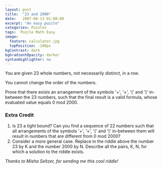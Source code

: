 ```yaml
---
layout: post
title:  "23 and 2000"
date:   2007-08-13 01:00:00
excerpt: "An easy puzzle"
categories: Puzzles
tags:  Puzzle Math Easy
image:
  feature: calculator.jpg
  topPosition: -100px
bgContrast: dark
bgGradientOpacity: darker
syntaxHighlighter: no
---
```

You are given 23 whole numbers, not necessarily distinct, in a row.

You cannot change the order of the numbers.

Prove that there exists an arrangement of the symbols '+', '×', '(' and ')' in-between the 23 numbers, such that the final result is a valid formula, whose evaluated value equals 0 mod 2000.

### Extra Credit 

1. Is 23 a tight bound? Can you find a sequence of 22 numbers such that all arrangements of the symbols '+', '×', '(' and ')' in-between them will result in numbers that are different from 0 mod 2000?
2. Consider a more general case. Replace in the riddle above the number 23 by K and the number 2000 by N. Describe all the pairs, K, N, for which a solution to the riddle exists.

*Thanks to Misha Seltzer, for sending me this cool riddle!*

<!-- ## Spoiler Alert - Solution Ahead

$$2000 = 2^4 \times 5^3$$

Note that for any 2 numbers, a and b, if a or b is even, then $$(a \times b)$$ is even, and if both are odd, then $$(a + b)$$ is even. Basically, we can take any 2 consecutive numbers from the line and create an even number. That means that we can take the first 8 numbers, and create $$2^4$$.

We are left with 23 - 8 = 15 numbers. If we can take any sequence of 5 numbers and create a number the is divisible by 5, then we are done. Let's consider the numbers mod 5. If one of the numbers is 0 mod 5, just multiply all 5 numbers together. Otherwise, the 5 numbers are all equal to $$\plusminus 1, \plusminus 2$$ mod 5. If you have a number repeating 5 times, just add them all up. Otherwise, if you have a 1 and a -1 next to each other or a 2 and a -2 next to each other, just add those together and you get 0 mod 5 (and then multiply all of the numbers). Otherwise, 1 and -1 are not adjacent, and 2 and -2 are not adjacent.

1 1 1
1 1 2
//1 1 -2

1 2 1
1 2 2
1 2 -1

1 -2 1
1 -2 -1
1 -2 -2

That means that there must be a subsequence of the form: $$\plusminus 2 \plusminus 1 \plusminus2$$. -->
